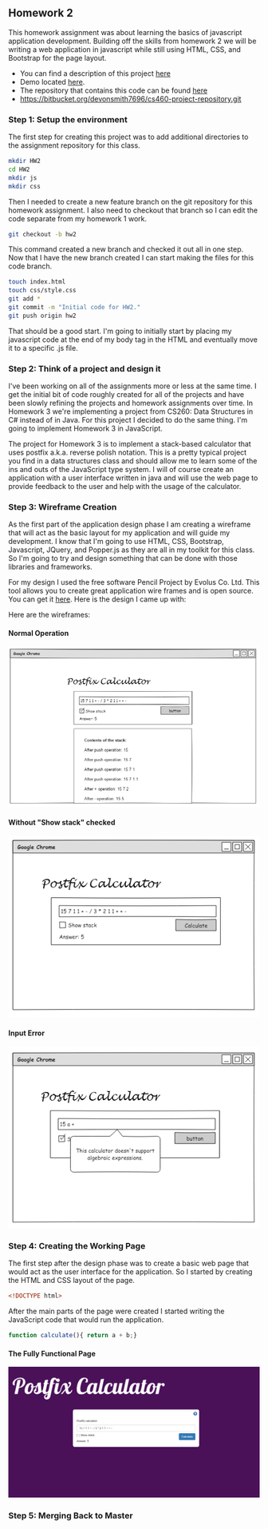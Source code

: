 ## Homework 2
This homework assignment was about learning the basics of javascript application development. Building off the skills from homework 2 we will be writing a web application in javascript while still using HTML, CSS, and Bootstrap for the page layout.

* You can find a description of this project [here]()
* Demo located [here](https://devonsmith.github.io/cs460/hw2/demo).
* The repository that contains this code can be found [here](https://bitbucket.org/devonsmith7696/cs460-project-repository)
* https://bitbucket.org/devonsmith7696/cs460-project-repository.git

### Step 1: Setup the environment

The first step for creating this project was to add additional directories to the assignment repository for this class.

```bash
mkdir HW2
cd HW2
mkdir js
mkdir css
```

Then I needed to create a new feature branch on the git repository for this homework assignment. I also need to checkout that branch so I can edit the code separate from my homework 1 work.

```bash
git checkout -b hw2
```

This command created a new branch and checked it out all in one step. Now that I have the new branch created I can start making the files for this code branch.

```bash
touch index.html
touch css/style.css
git add *
git commit -m "Initial code for HW2."
git push origin hw2
```

That should be a good start. I'm going to initially start by placing my javascript code at the end of my body tag in the HTML and eventually move it to a specific .js file.

### Step 2: Think of a project and design it

I've been working on all of the assignments more or less at the same time. I get the initial bit of code roughly created for all of the projects and have been slowly refining the projects and homework assignments over time. In Homework 3 we're implementing a project from CS260: Data Structures in C# instead of in Java. For this project I decided to do the same thing. I'm going to implement Homework 3 in JavaScript.

The project for Homework 3 is to implement a stack-based calculator that uses postfix a.k.a. reverse polish notation. This is a pretty typical project you find in a data structures class and should allow me to learn some of the ins and outs of the JavaScript type system. I will of course create an application with a user interface written in java and will use the web page to provide feedback to the user and help with the usage of the calculator.

### Step 3: Wireframe Creation

As the first part of the application design phase I am creating a wireframe that will act as the basic layout for my application and will guide my development. I know that I'm going to use HTML, CSS, Bootstrap, Javascript, JQuery, and Popper.js as they are all in my toolkit for this class. So I'm going to try and design something that can be done with those libraries and frameworks.

For my design I used the free software Pencil Project by Evolus Co. Ltd. This tool allows you to create great application wire frames and is open source. You can get it [here](http://pencil.evolus.vn/). Here is the design I came up with:

Here are the wireframes:

#### Normal Operation

![Normal](img/normal.png)

#### Without "Show stack" checked

![No Stack](img/nostack.png)

#### Input Error

![Error](img/error.png)


### Step 4: Creating the Working Page

The first step after the design phase was to create a basic web page that would act as the user interface for the application. So I started by creating the HTML and CSS layout of the page.

```html
<!DOCTYPE html>
```

After the main parts of the page were created I started writing the JavaScript code that would run the application.

```js
function calculate(){ return a + b;}
```
#### The Fully Functional Page

![Working Application](img/final.gif)

### Step 5: Merging Back to Master
